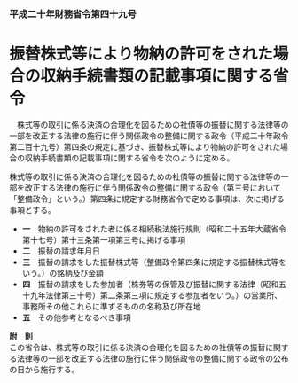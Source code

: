 ### 平成二十年財務省令第四十九号  
# 振替株式等により物納の許可をされた場合の収納手続書類の記載事項に関する省令  
　株式等の取引に係る決済の合理化を図るための社債等の振替に関する法律等の一部を改正する法律の施行に伴う関係政令の整備に関する政令（平成二十年政令第二百十九号）第四条の規定に基づき、振替株式等により物納の許可をされた場合の収納手続書類の記載事項に関する省令を次のように定める。  
  
株式等の取引に係る決済の合理化を図るための社債等の振替に関する法律等の一部を改正する法律の施行に伴う関係政令の整備に関する政令（第三号において「整備政令」という。）第四条に規定する財務省令で定める事項は、次に掲げる事項とする。  
* **一**　物納の許可をされた者に係る相続税法施行規則（昭和二十五年大蔵省令第十七号）第十三条第一項第三号に掲げる事項  
* **二**　振替の請求年月日  
* **三**　振替の請求をした振替株式等（整備政令第四条に規定する振替株式等をいう。）の銘柄及び金額  
* **四**　振替の請求をした参加者（株券等の保管及び振替に関する法律（昭和五十九年法律第三十号）第二条第三項に規定する参加者をいう。）の営業所、事務所その他これらに準ずるものの名称及び所在地  
* **五**　その他参考となるべき事項  
  
**附　則**  
この省令は、株式等の取引に係る決済の合理化を図るための社債等の振替に関する法律等の一部を改正する法律の施行に伴う関係政令の整備に関する政令の公布の日から施行する。  
  
